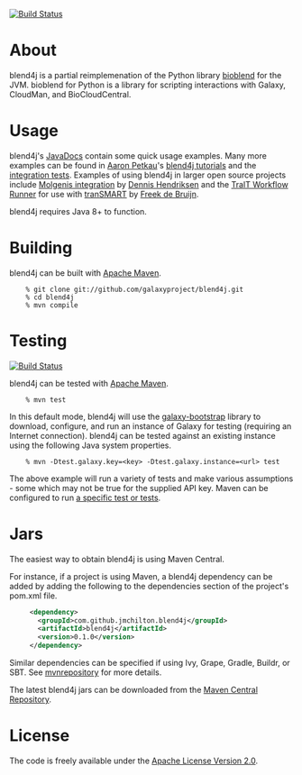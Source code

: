 [![Build Status](https://travis-ci.org/galaxyproject/blend4j.png?branch=master)](https://travis-ci.org/galaxyproject/blend4j)

# About

blend4j is a partial reimplemenation of the Python library [bioblend][1]
for the JVM. bioblend for Python is a library for scripting interactions
with Galaxy, CloudMan, and BioCloudCentral.

[1]: https://github.com/afgane/bioblend

# Usage

blend4j's [JavaDocs][api] contain some quick usage examples. Many more
examples can be found in  [Aaron Petkau][apetkau]'s [blend4j tutorials][tutorial]
and the [integration tests][tests]. Examples of using
blend4j in larger open source projects include [Molgenis integration][molgensis] by [Dennis Hendriksen][dennishendriksen] and the
[TraIT Workflow Runner][trait] for use with
[tranSMART][transmart] by [Freek de Bruijn][freekdb].

blend4j requires Java 8+ to function.

[api]: http://galaxyproject.github.io/blend4j/apidocs/
[tutorial]: https://github.com/apetkau/blend4j-tutorials
[tests]: https://github.com/jmchilton/blend4j/tree/master/src/test/java/com/github/jmchilton/blend4j/galaxy
[molgensis]: https://github.com/molgenis/molgenis/commit/57d229a8d36fa9dae1155685e85187399863057f
[transmart]: https://github.com/transmart
[trait]: https://github.com/CTMM-TraIT/trait_workflow_runner
[apetkau]: https://github.com/apetkau
[freekdb]: https://github.com/freekdb
[dennishendriksen]: https://github.com/dennishendriksen

# Building

blend4j can be built with [Apache Maven][b1].

        % git clone git://github.com/galaxyproject/blend4j.git
        % cd blend4j
        % mvn compile

# Testing

[![Build Status](https://travis-ci.org/galaxyproject/blend4j.png?branch=master)](https://travis-ci.org/galaxyproject/blend4j)

blend4j can be tested with [Apache Maven][b1].

        % mvn test 

In this default mode, blend4j will use the [galaxy-bootstrap][t1] library to download, configure,
and run an instance of Galaxy for testing (requiring an Internet connection). blend4j can be tested against an existing instance using the following Java system properties.

        % mvn -Dtest.galaxy.key=<key> -Dtest.galaxy.instance=<url> test

The above example will run a variety of tests and make various assumptions - some which may not be true for the supplied API key. Maven can be configured to run [a specific test or tests][t2].

[b1]: http://maven.apache.org/
[t1]: https://github.com/jmchilton/galaxy-bootstrap
[t2]: http://maven.apache.org/surefire/maven-surefire-plugin/examples/single-test.html

# Jars

The easiest way to obtain blend4j is using Maven Central. 

For instance, if a project is using Maven, a blend4j dependency can be added by 
adding the following to the dependencies section of the project's pom.xml file.

```xml
     <dependency>
       <groupId>com.github.jmchilton.blend4j</groupId>
       <artifactId>blend4j</artifactId>
       <version>0.1.0</version>
     </dependency>
```

Similar dependencies can be specified if using Ivy, Grape, Gradle, Buildr, or SBT. 
See [mvnrepository][d1] for more details.


The latest blend4j jars can be downloaded from the [Maven Central Repository][d0].

[d0]: http://search.maven.org/#search%7Cga%7C1%7Cg%3A%22com.github.jmchilton.blend4j%22
[d1]: http://mvnrepository.com/artifact/com.github.jmchilton.blend4j/blend4j/

# License

The code is freely available under the [Apache License Version 2.0][l1].

[l1]: http://www.apache.org/licenses/LICENSE-2.0.html

